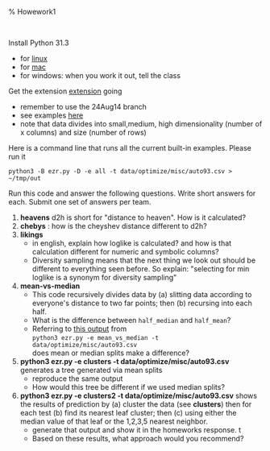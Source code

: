 % Howework1

<br clear=all>


Install Python 31.3

- for [linux](https://txt.github.io/se24fall/03code.html#get-python3.13)
- for [mac](https://www.python.org/downloads/macos/)
- for windows: when you work it out, tell the class

Get the extension [extension](https://txt.github.io/se24fall/03code.html#try-it-for-yourself) going

- remember to use the 24Aug14 branch
- see examples [here](https://txt.github.io/se24fall/03code.html#try-it-for-yourself)
- note that data divides into small,medium, high dimensionality  (number of x columns) and 
  size (number of rows)

Here is a command line that runs all the current built-in examples. Please run it

    python3 -B ezr.py -D -e all -t data/optimize/misc/auto93.csv > ~/tmp/out

Run this code and answer the following questions. Write short answers for each. Submit one set of answers per team.


1. **heavens** d2h is short for "distance to heaven". How is it calculated?
2. **chebys** : how is the cheyshev distance different to d2h?
2. **likings**
   - in english, explain how loglike is calculated? and how is that calculation different for numeric and symbolic columns?
   - Diversity sampling means that the next thing we look out should be different to everything seen before. So explain: "selecting for min loglike is a synonym for diversity sampling"
3. **mean-vs-median**
   - This code recursively divides data by (a) slitting data according to everyone's distance to two far points; then (b) recursing into each half.
   - What is the difference between `half_median` and `half_mean`?
   - Referring to [this output](https://discord.com/channels/1274561111420702720/1275424775723941911/1279074151981776986) from <br>
       `python3 ezr.py -e mean_vs_median -t data/optimize/misc/auto93.csv` <br>
       does mean or median splits make a difference?
4. **python3 ezr.py -e clusters -t data/optimize/misc/auto93.csv** generates  a tree generated via mean splits
   - reproduce the same output 
   - How would this tree be different if we used median splits?
5. **python3 ezr.py -e clusters2 -t data/optimize/misc/auto93.csv** shows the results of prediction by (a) cluster the data (see **clusters**) then for each test (b) find its nearest leaf cluster; 
   then (c) using either the median value of that leaf or the 1,2,3,5 nearest neighbor. 
   - generate  that output and show it in the homeworks response. t 
   - Based on these results, what approach would you recommend?

